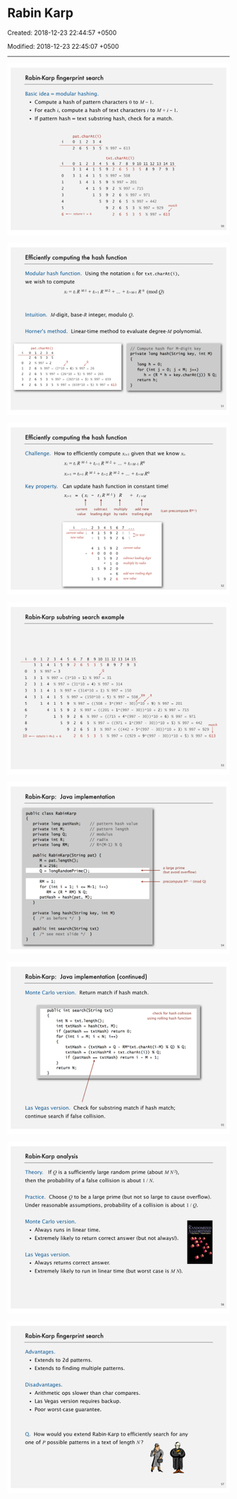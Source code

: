 # Rabin Karp

Created: 2018-12-23 22:44:57 +0500

Modified: 2018-12-23 22:45:07 +0500

---

![image](media/Rabin-Karp-image1.png)

![image](media/Rabin-Karp-image2.png)

![image](media/Rabin-Karp-image3.png)

![image](media/Rabin-Karp-image4.png)

![image](media/Rabin-Karp-image5.png)

![image](media/Rabin-Karp-image6.png)

![image](media/Rabin-Karp-image7.png)

![image](media/Rabin-Karp-image8.png)




